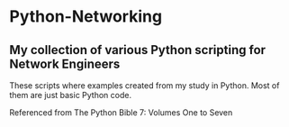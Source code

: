# Python-Networking
## My collection of various Python scripting for Network Engineers


These scripts where examples created from my study in Python. Most of them are just basic Python code.



<quote>Referenced from The Python Bible 7: Volumes One to Seven</quote>